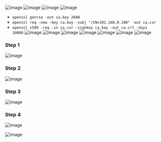 ![image](https://github.com/emirhandogandemir/Kubernetes-Notlar/assets/74687192/1d1c7540-88d4-4a6e-b351-03ab46d7d151)
![image](https://github.com/emirhandogandemir/Kubernetes-Notlar/assets/74687192/324be558-ba16-4720-b2a0-8e4fddb9dc25)
![image](https://github.com/emirhandogandemir/Kubernetes-Notlar/assets/74687192/e0ca14ca-fd0e-49ea-a087-7c704623c982)
![image](https://github.com/emirhandogandemir/Kubernetes-Notlar/assets/74687192/e1aae29a-6498-4d80-82df-865dc6e04b73)
- `openssl genrsa -out ca.key 2048`
- `openssl req -new -key ca.key -subj "/CN=192.168.0.100" -out ca.csr`
- `openssl x509 -req -in ca.csr -signkey ca.key -out ca.crt -days 10000`
  ![image](https://github.com/emirhandogandemir/Kubernetes-Notlar/assets/74687192/9973eefd-a42a-413c-a407-6b6ea025d3df)
![image](https://github.com/emirhandogandemir/Kubernetes-Notlar/assets/74687192/5eaaf58d-04f5-43a8-a09f-f3e03242ae60)
![image](https://github.com/emirhandogandemir/Kubernetes-Notlar/assets/74687192/19581dc2-3fc6-41f0-874a-2432c4187fd5)
![image](https://github.com/emirhandogandemir/Kubernetes-Notlar/assets/74687192/bd9aa724-0bdd-4f4e-98e0-99748945180d)
![image](https://github.com/emirhandogandemir/Kubernetes-Notlar/assets/74687192/0b68bd64-05c2-4cb0-8c90-90422df4e441)
![image](https://github.com/emirhandogandemir/Kubernetes-Notlar/assets/74687192/73f29ddd-3cbf-42c3-a806-dc0f5b44c388)
![image](https://github.com/emirhandogandemir/Kubernetes-Notlar/assets/74687192/c5590aec-3ac9-4125-acac-2adfb15c2a13)
### Step 1
![image](https://github.com/emirhandogandemir/Kubernetes-Notlar/assets/74687192/ffc5f64b-29b8-4c87-849c-241a19b3ab00)
### Step 2
![image](https://github.com/emirhandogandemir/Kubernetes-Notlar/assets/74687192/102da92a-2c5c-4421-83c3-838f4759a00a)
### Step 3
![image](https://github.com/emirhandogandemir/Kubernetes-Notlar/assets/74687192/7328eada-5e81-4f7c-9600-48a95f5d1d15)
### Step 4
![image](https://github.com/emirhandogandemir/Kubernetes-Notlar/assets/74687192/ec41f484-d387-46e6-a151-759ed39cbf23)

![image](https://github.com/emirhandogandemir/Kubernetes-Notlar/assets/74687192/4122523c-ee42-4535-bfee-91a7a00f8b45)
